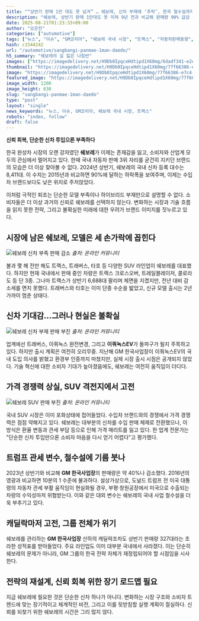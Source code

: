 ```yaml
---
title: "“상반기 판매 1만 대도 못 넘겨” … 쉐보레, 신차 부재에 ‘추락’, 한국 철수설까지"
description: "쉐보레, 상반기 판매 1만대도 못 미쳐 9년 전과 비교해 판매량 90% 급감 신차도 없고 하이브리드도 없다 ..."
date: 2025-08-21T01:23:33+09:00
author: "오은진"
categories: ["automotive"]
tags: ["뉴스", "이슈", "GM코리아", "쉐보레 국내 시장", "트랙스", "자동차판매동향", "완성차경쟁력"]
hash: c1544242
url: "/automotive/sangbangi-panmae-1man-daedo/"
h5_summary: "쉐보레의 길 잃은 나침반"
images: ["https://imagedelivery.net/H9Db0IpqceHdtipd1X60mg/6dadf341-e2ef-4571-8c66-9cfc9f8fcf00/public", "https://imagedelivery.net/H9Db0IpqceHdtipd1X60mg/77f66386-e7c4-4869-3674-f7acd3b32a00/public", "https://imagedelivery.net/H9Db0IpqceHdtipd1X60mg/32a200e2-7214-42ad-6c08-648773e7b800/public", "https://imagedelivery.net/H9Db0IpqceHdtipd1X60mg/fda4072b-b047-4965-4863-174df3fb9900/public"]
thumbnail: "https://imagedelivery.net/H9Db0IpqceHdtipd1X60mg/77f66386-e7c4-4869-3674-f7acd3b32a00/public"
image: "https://imagedelivery.net/H9Db0IpqceHdtipd1X60mg/77f66386-e7c4-4869-3674-f7acd3b32a00/public"
featured_image: "https://imagedelivery.net/H9Db0IpqceHdtipd1X60mg/77f66386-e7c4-4869-3674-f7acd3b32a00/public"
image_width: 1200
image_height: 630
slug: "sangbangi-panmae-1man-daedo"
type: "post"
layout: "single"
news_keywords: "뉴스, 이슈, GM코리아, 쉐보레 국내 시장, 트랙스"
robots: "index, follow"
draft: false
---
```


**신뢰 회복, 단순한 신차 투입으론 부족하다**

한국 완성차 시장의 오랜 강자였던 **쉐보레**가 이제는 존재감을 잃고, 소비자와 산업계 모두의 관심에서 멀어지고 있다. 한때 국내 자동차 판매 3위 자리를 굳건히 지키던 브랜드의 모습은 더 이상 찾아볼 수 없다. 2024년 상반기, 쉐보레의 국내 신차 등록 대수는 8,411대. 이 수치는 2015년과 비교하면 90%에 달하는 하락폭을 보여주며, 이제는 수입차 브랜드보다도 낮은 위치로 주저앉았다.

이처럼 극적인 퇴조는 단순한 모델 부족이나 하이브리드 부재만으로 설명할 수 없다. 소비자들은 더 이상 과거의 신뢰로 쉐보레를 선택하지 않는다. 변화하는 시장과 기술 흐름을 읽지 못한 전략, 그리고 불확실한 미래에 대한 우려가 브랜드 이미지를 짓누르고 있다.

## 시장에 남은 쉐보레, 모델은 세 손가락에 꼽힌다

![쉐보레 신차 부족 판매 감소](https://imagedelivery.net/H9Db0IpqceHdtipd1X60mg/6dadf341-e2ef-4571-8c66-9cfc9f8fcf00/public)
*출처: 온라인 커뮤니티*


불과 몇 해 전만 해도 트랙스, 트래버스, 타호 등 다양한 SUV 라인업이 쉐보레를 대표했다. 하지만 현재 국내에서 판매 중인 차량은 트랙스 크로스오버, 트레일블레이저, 콜로라도 등 단 3종. 그나마 트랙스가 상반기 6,688대 팔리며 체면을 지켰지만, 전년 대비 감소세를 면치 못했다. 트래버스와 타호는 이미 단종 수순을 밟았고, 신규 모델 출시는 2년 가까이 멈춘 상태다.

## 신차 기대감…그러나 현실은 불확실

![쉐보레 신차 부재 판매 부진](https://imagedelivery.net/H9Db0IpqceHdtipd1X60mg/fda4072b-b047-4965-4863-174df3fb9900/public)
*출처: 온라인 커뮤니티*


업계에선 트래버스, 이쿼녹스 완전변경, 그리고 **이쿼녹스EV**가 돌파구가 될지 주목하고 있다. 하지만 출시 계획은 여전히 오리무중. 지난해 GM 한국사업장이 이쿼녹스EV의 국내 도입 의사를 밝혔고 환경부 인증까지 마쳤지만, 실제 시장 출시 시점은 공개되지 않았다. 기술 혁신에 대한 소비자 기대가 높아졌음에도, 쉐보레는 여전히 움직임이 더디다.

## 가격 경쟁력 상실, SUV 격전지에서 고전

![쉐보레 SUV 판매 부진](https://imagedelivery.net/H9Db0IpqceHdtipd1X60mg/32a200e2-7214-42ad-6c08-648773e7b800/public)
*출처: 온라인 커뮤니티*


국내 SUV 시장은 이미 포화상태에 접어들었다. 수입차 브랜드와의 경쟁에서 가격 경쟁력은 점점 약해지고 있다. 쉐보레는 대부분의 신차를 수입 판매 체제로 전환했으나, 이 방식은 환율 변동과 관세 부담 등으로 인해 가격 매리트를 잃고 있다. 한 업계 전문가는 "단순한 신차 투입만으론 소비자 마음을 다시 얻기 어렵다"고 평가했다.

## 트럼프 관세 변수, 철수설에 기름 붓나

2023년 상반기와 비교해 **GM 한국사업장**의 판매량은 약 40%나 감소했다. 2016년의 영광과 비교하면 10분의 1 수준에 불과하다. 설상가상으로, 도널드 트럼프 전 미국 대통령의 자동차 관세 부활 움직임이 현실화될 경우, 부평·창원공장에서 미국으로 수출되는 차량의 수익성마저 위협받는다. 이와 같은 대외 변수는 쉐보레의 국내 사업 철수설을 더욱 부추기고 있다.

## 캐딜락마저 고전, 그룹 전체가 위기

쉐보레를 관리하는 **GM 한국사업장** 산하의 캐딜락조차도 상반기 판매량 327대라는 초라한 성적표를 받아들었다. 주요 라인업도 이미 대부분 국내에서 사라졌다. 이는 단순히 쉐보레의 문제가 아니라, GM 그룹의 한국 전략 자체가 재정립되어야 할 시점임을 시사한다.

## 전략의 재설계, 신뢰 회복 위한 장기 로드맵 필요

지금 쉐보레에 필요한 것은 단순한 신차 하나가 아니다. 변화하는 시장 구조와 소비자 트렌드에 맞는 장기적이고 체계적인 비전, 그리고 이를 뒷받침할 실행 계획이 절실하다. 신뢰를 되찾기 위한 쉐보레의 시간은 그리 많지 않다.
